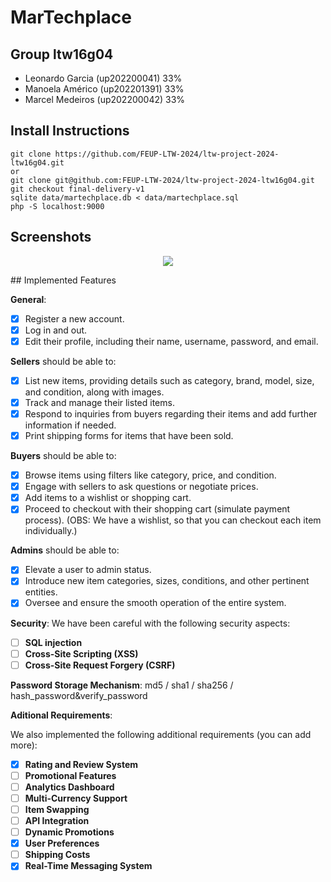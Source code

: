 # MarTechplace

## Group ltw16g04

- Leonardo Garcia (up202200041) 33%
- Manoela Américo (up202201391) 33%
- Marcel Medeiros (up202200042) 33%

## Install Instructions

    git clone https://github.com/FEUP-LTW-2024/ltw-project-2024-ltw16g04.git
    or
    git clone git@github.com:FEUP-LTW-2024/ltw-project-2024-ltw16g04.git
    git checkout final-delivery-v1
    sqlite data/martechplace.db < data/martechplace.sql
    php -S localhost:9000

## Screenshots

<p align="center" justify="center">
  <img src="images/martechMenu.jpg"/>
</p>
## Implemented Features

**General**:

- [X] Register a new account.
- [X] Log in and out.
- [X] Edit their profile, including their name, username, password, and email.

**Sellers**  should be able to:

- [X] List new items, providing details such as category, brand, model, size, and condition, along with images.
- [X] Track and manage their listed items.
- [X] Respond to inquiries from buyers regarding their items and add further information if needed.
- [X] Print shipping forms for items that have been sold.

**Buyers**  should be able to:

- [X] Browse items using filters like category, price, and condition.
- [X] Engage with sellers to ask questions or negotiate prices.
- [X] Add items to a wishlist or shopping cart.
- [X] Proceed to checkout with their shopping cart (simulate payment process). (OBS: We have a wishlist, so that you can checkout each item individually.)

**Admins**  should be able to:

- [X] Elevate a user to admin status.
- [X] Introduce new item categories, sizes, conditions, and other pertinent entities.
- [X] Oversee and ensure the smooth operation of the entire system.

**Security**:
We have been careful with the following security aspects:

- [ ] **SQL injection**
- [ ] **Cross-Site Scripting (XSS)**
- [ ] **Cross-Site Request Forgery (CSRF)**

**Password Storage Mechanism**: md5 / sha1 / sha256 / hash_password&verify_password

**Aditional Requirements**:

We also implemented the following additional requirements (you can add more):

- [X] **Rating and Review System**
- [ ] **Promotional Features**
- [ ] **Analytics Dashboard**
- [ ] **Multi-Currency Support**
- [ ] **Item Swapping**
- [ ] **API Integration**
- [ ] **Dynamic Promotions**
- [X] **User Preferences**
- [ ] **Shipping Costs**
- [X] **Real-Time Messaging System**

